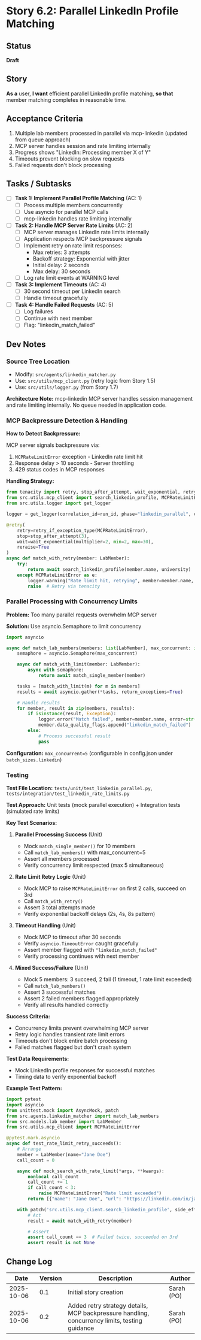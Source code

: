 # Story 6.2: Parallel LinkedIn Profile Matching

## Status

**Draft**

## Story

**As a** user,
**I want** efficient parallel LinkedIn profile matching,
**so that** member matching completes in reasonable time.

## Acceptance Criteria

1. Multiple lab members processed in parallel via mcp-linkedin (updated from queue approach)
2. MCP server handles session and rate limiting internally
3. Progress shows "LinkedIn: Processing member X of Y"
4. Timeouts prevent blocking on slow requests
5. Failed requests don't block processing

## Tasks / Subtasks

- [ ] **Task 1: Implement Parallel Profile Matching** (AC: 1)
  - [ ] Process multiple members concurrently
  - [ ] Use asyncio for parallel MCP calls
  - [ ] mcp-linkedin handles rate limiting internally

- [ ] **Task 2: Handle MCP Server Rate Limits** (AC: 2)
  - [ ] MCP server manages LinkedIn rate limits internally
  - [ ] Application respects MCP backpressure signals
  - [ ] Implement retry on rate limit responses:
    - Max retries: 3 attempts
    - Backoff strategy: Exponential with jitter
    - Initial delay: 2 seconds
    - Max delay: 30 seconds
  - [ ] Log rate limit events at WARNING level

- [ ] **Task 3: Implement Timeouts** (AC: 4)
  - [ ] 30 second timeout per LinkedIn search
  - [ ] Handle timeout gracefully

- [ ] **Task 4: Handle Failed Requests** (AC: 5)
  - [ ] Log failures
  - [ ] Continue with next member
  - [ ] Flag: "linkedin_match_failed"

## Dev Notes

### Source Tree Location
- Modify: `src/agents/linkedin_matcher.py`
- Use: `src/utils/mcp_client.py` (retry logic from Story 1.5)
- Use: `src/utils/logger.py` (from Story 1.7)

**Architecture Note:** mcp-linkedin MCP server handles session management and rate limiting internally. No queue needed in application code.

### MCP Backpressure Detection & Handling

**How to Detect Backpressure:**

MCP server signals backpressure via:
1. `MCPRateLimitError` exception - LinkedIn rate limit hit
2. Response delay > 10 seconds - Server throttling
3. 429 status codes in MCP responses

**Handling Strategy:**

```python
from tenacity import retry, stop_after_attempt, wait_exponential, retry_if_exception_type
from src.utils.mcp_client import search_linkedin_profile, MCPRateLimitError
from src.utils.logger import get_logger

logger = get_logger(correlation_id=run_id, phase="linkedin_parallel", component="linkedin_matcher")

@retry(
    retry=retry_if_exception_type(MCPRateLimitError),
    stop=stop_after_attempt(3),
    wait=wait_exponential(multiplier=2, min=2, max=30),
    reraise=True
)
async def match_with_retry(member: LabMember):
    try:
        return await search_linkedin_profile(member.name, university)
    except MCPRateLimitError as e:
        logger.warning("Rate limit hit, retrying", member=member.name, attempt=e.attempt)
        raise  # Retry via tenacity
```

### Parallel Processing with Concurrency Limits

**Problem:** Too many parallel requests overwhelm MCP server

**Solution:** Use asyncio.Semaphore to limit concurrency

```python
import asyncio

async def match_lab_members(members: list[LabMember], max_concurrent: int = 5):
    semaphore = asyncio.Semaphore(max_concurrent)

    async def match_with_limit(member: LabMember):
        async with semaphore:
            return await match_single_member(member)

    tasks = [match_with_limit(m) for m in members]
    results = await asyncio.gather(*tasks, return_exceptions=True)

    # Handle results
    for member, result in zip(members, results):
        if isinstance(result, Exception):
            logger.error("Match failed", member=member.name, error=str(result))
            member.data_quality_flags.append("linkedin_match_failed")
        else:
            # Process successful result
            pass
```

**Configuration:** `max_concurrent=5` (configurable in config.json under `batch_sizes.linkedin`)

### Testing

**Test File Location:** `tests/unit/test_linkedin_parallel.py`, `tests/integration/test_linkedin_rate_limits.py`

**Test Approach:** Unit tests (mock parallel execution) + Integration tests (simulated rate limits)

**Key Test Scenarios:**

1. **Parallel Processing Success** (Unit)
   - Mock `match_single_member()` for 10 members
   - Call `match_lab_members()` with max_concurrent=5
   - Assert all members processed
   - Verify concurrency limit respected (max 5 simultaneous)

2. **Rate Limit Retry Logic** (Unit)
   - Mock MCP to raise `MCPRateLimitError` on first 2 calls, succeed on 3rd
   - Call `match_with_retry()`
   - Assert 3 total attempts made
   - Verify exponential backoff delays (2s, 4s, 8s pattern)

3. **Timeout Handling** (Unit)
   - Mock MCP to timeout after 30 seconds
   - Verify `asyncio.TimeoutError` caught gracefully
   - Assert member flagged with `"linkedin_match_failed"`
   - Verify processing continues with next member

4. **Mixed Success/Failure** (Unit)
   - Mock 5 members: 3 succeed, 2 fail (1 timeout, 1 rate limit exceeded)
   - Call `match_lab_members()`
   - Assert 3 successful matches
   - Assert 2 failed members flagged appropriately
   - Verify all results handled correctly

**Success Criteria:**
- Concurrency limits prevent overwhelming MCP server
- Retry logic handles transient rate limit errors
- Timeouts don't block entire batch processing
- Failed matches flagged but don't crash system

**Test Data Requirements:**
- Mock LinkedIn profile responses for successful matches
- Timing data to verify exponential backoff

**Example Test Pattern:**
```python
import pytest
import asyncio
from unittest.mock import AsyncMock, patch
from src.agents.linkedin_matcher import match_lab_members
from src.models.lab_member import LabMember
from src.utils.mcp_client import MCPRateLimitError

@pytest.mark.asyncio
async def test_rate_limit_retry_succeeds():
    # Arrange
    member = LabMember(name="Jane Doe")
    call_count = 0

    async def mock_search_with_rate_limit(*args, **kwargs):
        nonlocal call_count
        call_count += 1
        if call_count < 3:
            raise MCPRateLimitError("Rate limit exceeded")
        return [{"name": "Jane Doe", "url": "https://linkedin.com/in/janedoe"}]

    with patch('src.utils.mcp_client.search_linkedin_profile', side_effect=mock_search_with_rate_limit):
        # Act
        result = await match_with_retry(member)

        # Assert
        assert call_count == 3  # Failed twice, succeeded on 3rd
        assert result is not None
```

## Change Log

| Date | Version | Description | Author |
|------|---------|-------------|--------|
| 2025-10-06 | 0.1 | Initial story creation | Sarah (PO) |
| 2025-10-06 | 0.2 | Added retry strategy details, MCP backpressure handling, concurrency limits, testing guidance | Sarah (PO) |
